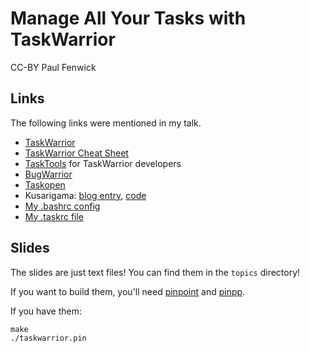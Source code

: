 # Manage All Your Tasks with TaskWarrior

CC-BY Paul Fenwick

## Links

The following links were mentioned in my talk.

- [TaskWarrior](https://taskwarrior.org/)
- [TaskWarrior Cheat Sheet](https://taskwarrior.org/download/task-2.5.1.ref.pdf)
- [TaskTools](https://tasktools.org/) for TaskWarrior developers
- [BugWarrior](https://github.com/ralphbean/bugwarrior)
- [Taskopen](https://github.com/ValiValpas/taskopen)
- Kusarigama: [blog entry](http://techblog.babyl.ca/entry/taskwarrio), [code](https://github.com/yanick/Taskwarrior-Kusarigama/#name)
- [My .bashrc config](https://gist.github.com/pjf/051aa4ef326d493beec950823f7edfd8#file-bashrc)
- [My .taskrc file](https://gist.github.com/pjf/5334989a2d3d1516f221f3cf9d13f9d9)

## Slides

The slides are just text files! You can find them in the `topics` directory!

If you want to build them, you'll need [pinpoint](https://wiki.gnome.org/action/show/Apps/Pinpoint) and [pinpp](https://metacpan.org/pod/distribution/App-Pinpp/bin/pinpp).

If you have them:

    make
    ./taskwarrior.pin

